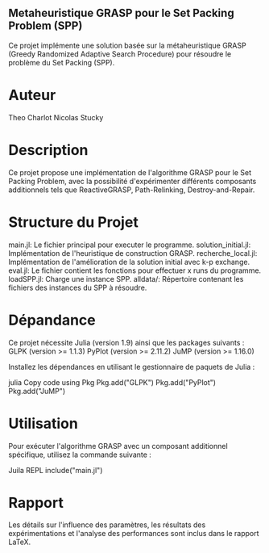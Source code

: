 ## Metaheuristique GRASP pour le Set Packing Problem (SPP)
Ce projet implémente une solution basée sur la métaheuristique GRASP (Greedy Randomized Adaptive Search Procedure) pour résoudre le problème du Set Packing (SPP).

# Auteur
Theo Charlot
Nicolas Stucky

# Description
Ce projet propose une implémentation de l'algorithme GRASP pour le Set Packing Problem, avec la possibilité d'expérimenter différents composants additionnels tels que ReactiveGRASP, Path-Relinking, Destroy-and-Repair.

# Structure du Projet
main.jl: Le fichier principal pour executer le programme.
solution_initial.jl: Implémentation de l'heuristique de construction GRASP.
recherche_local.jl: Implémentation de l'amélioration de la solution initial avec k-p exchange.
eval.jl: Le fichier contient les fonctions pour effectuer x runs du programme.
loadSPP.jl: Charge une instance SPP.
alldata/: Répertoire contenant les fichiers des instances du SPP à résoudre.

# Dépandance
Ce projet nécessite Julia (version 1.9) ainsi que les packages suivants :
GLPK (version >= 1.1.3)
PyPlot (version >= 2.11.2)
JuMP (version >= 1.16.0)

Installez les dépendances en utilisant le gestionnaire de paquets de Julia :

julia
Copy code
using Pkg
Pkg.add("GLPK")
Pkg.add("PyPlot")
Pkg.add("JuMP")

# Utilisation
Pour exécuter l'algorithme GRASP avec un composant additionnel spécifique, utilisez la commande suivante :

Juila REPL
include("main.jl")

# Rapport
Les détails sur l'influence des paramètres, les résultats des expérimentations et l'analyse des performances sont inclus dans le rapport LaTeX.

